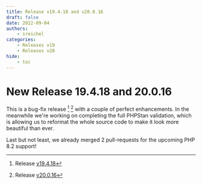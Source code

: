 ```yaml
---
title: Release v19.4.18 and v20.0.16
draft: false
date: 2022-09-04
authors:
    - sreichel
categories:
    - Releases v19
    - Releases v20
hide:
    - toc
---
```


# New Release 19.4.18 and 20.0.16

This is a bug-fix release [^1] [^2] with a couple of perfect enhancements.
In the meanwhile we're working on completing the full PHPStan validation, which is allowing us to reformat the whole source code to make it look more beautiful than ever.

<!-- more -->

Last but not least, we already merged 2 pull-requests for the upcoming PHP 8.2 support!

[^1]: Release [v19.4.18](https://github.com/OpenMage/magento-lts/releases/tag/v19.4.18)
[^2]: Release [v20.0.16](https://github.com/OpenMage/magento-lts/releases/tag/v20.0.16)
